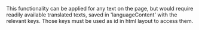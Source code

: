 This functionality can be applied for any text on the page, but would require readily available translated texts, saved in 'languageContent' with the relevant keys. Those keys must be used as id in html layout to access them.
